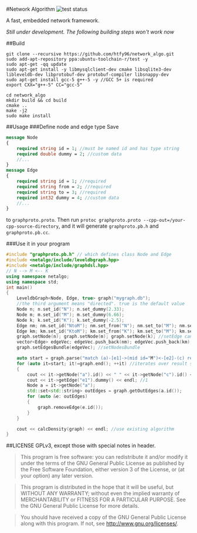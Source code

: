 #Network Algorithm ![test status](https://travis-ci.org/htfy96/network_algo.svg?branch=master)

A fast, embedded network framework.

*Still under development. The following building steps won't work now*

##Build
```
git clone --recursive https://github.com/htfy96/network_algo.git
sudo add-apt-repository ppa:ubuntu-toolchain-r/test -y
sudo apt-get -qq update
sudo apt-get install -y libmysqlclient-dev cmake libsqlite3-dev libleveldb-dev libprotobuf-dev protobuf-compiler libsnappy-dev
sudo apt-get install gcc-5 g++-5 -y //GCC 5+ is required
export CXX="g++-5" CC="gcc-5"

cd network_algo
mkdir build && cd build
cmake ..
make -j2
sudo make install
```

##Usage
###Define node and edge type
Save
```proto
message Node
{
    required string id = 1; //must be named id and has type string
    required double dummy = 2; //custom data
    //...
}
message Edge
{
    required string id = 1; //required
    required string from = 2; //required
    required string to = 3; //required
    required int32 dummy = 4; //custom data
    //...
}
```
to `graphproto.proto`. Then run `protoc graphproto.proto --cpp-out=/your-cpp-source-directory`,
   and it will generate `graphproto.pb.h` and `graphproto.pb.cc`.

###Use it in your program
```cpp
#include "graphproto.pb.h" // which defines class Node and Edge
#include <netalgo/include/leveldbgraph.hpp>
#include <netalgo/include/graphdsl.hpp>
// N --> M <-- K
using namespace netalgo;
using namespace std;
int main()
{
    LeveldbGraph<Node, Edge, true> graph("mygraph.db");
    //the third argument means "directed". true is the default value
    Node n; n.set_id("N"); n.set_dummy(2.33);
    Node m; m.set_id("M"); m.set_dummy(6.66);
    Node k; k.set_id("K"); k.set_dummy(-2.5);
    Edge nm; nm.set_id("NtoM"); nm.set_from("N"); nm.set_to("M"); nm.set_dummy(1);
    Edge km; km.set_id("KtoM"); km.set_from("K"); km.set_to("M"); km.set_dummy(2);
    graph.setNode(n); graph.setNode(m); graph.setNode(k); //setEdge can be used in a similar way
    vector<Edge> edgeVec; edgeVec.push_back(nm); edgeVec.push_back(km);
    graph.setEdgesBundle(edgeVec); //setNodesBundle

    auto start = graph.parse("match (a)-[e1]->(mid id="M")<-[e2]-(c) return a,e1,c"_graphsql); // return an iterator
    for (auto it=start; it!=graph.end(); ++it) //iterates over result set
    {
        cout << it->getNode("a").id() << " " << it->getNode("c").id() << endl; //N K
        cout << it->getEdge("e1").dummy() << endl; //1
        Node a = it->getNode("a");
        std::set<std::string> outEdges = graph.getOutEdges(a.id());
        for (auto &e: outEdges)
        {
            graph.removeEdge(e.id());
        }
    }

    cout << calcDensity(graph) << endl; //use existing algorithm
}
```

##LICENSE
GPLv3, except those with special notes in header.

 > This program is free software: you can redistribute it and/or modify
 it under the terms of the GNU General Public License as published by
 the Free Software Foundation, either version 3 of the License, or
 (at your option) any later version.

 > This program is distributed in the hope that it will be useful,
 but WITHOUT ANY WARRANTY; without even the implied warranty of
 MERCHANTABILITY or FITNESS FOR A PARTICULAR PURPOSE.  See the
 GNU General Public License for more details.

 > You should have received a copy of the GNU General Public License
 along with this program.  If not, see <http://www.gnu.org/licenses/>.
